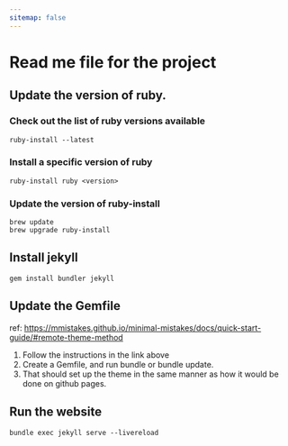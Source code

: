 ```yaml
---
sitemap: false
---
```


# Read me file for the project

## Update the version of ruby. 
### Check out the list of ruby versions available
```
ruby-install --latest
```

### Install a specific version of ruby
```
ruby-install ruby <version>
```

### Update the version of ruby-install
```
brew update
brew upgrade ruby-install
```

## Install jekyll
```
gem install bundler jekyll
```

## Update the Gemfile
ref: https://mmistakes.github.io/minimal-mistakes/docs/quick-start-guide/#remote-theme-method
1. Follow the instructions in the link above
2. Create a Gemfile, and run bundle or bundle update. 
3. That should set up the theme in the same manner as how it would be done on github pages.

## Run the website
```
bundle exec jekyll serve --livereload
```
